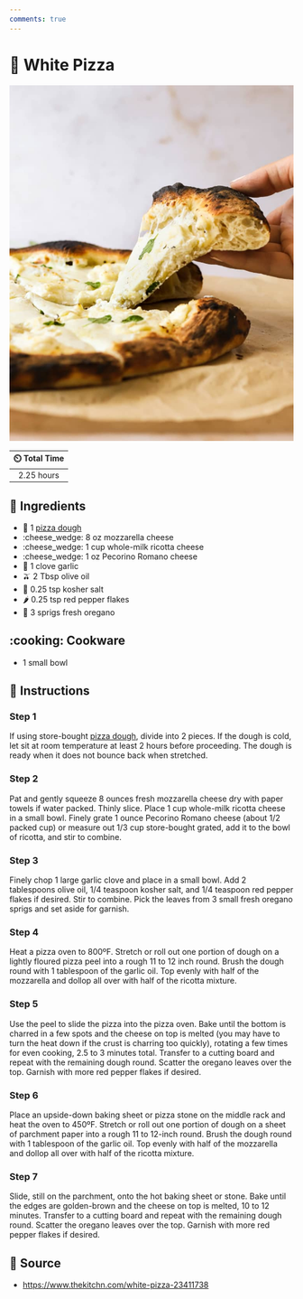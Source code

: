 ```yaml
---
comments: true
---
```

# :pizza: White Pizza

![White Pizza](../assets/images/white-pizza.jpg)

| :timer_clock: Total Time |
|:-----------------------: |
| 2.25 hours |

## :salt: Ingredients

- :butter: 1 [pizza dough][1]
- :cheese_wedge: 8 oz mozzarella cheese
- :cheese_wedge: 1 cup whole-milk ricotta cheese
- :cheese_wedge: 1 oz Pecorino Romano cheese
- :garlic: 1 clove garlic
- :olive: 2 Tbsp olive oil
- :salt: 0.25 tsp kosher salt
- :hot_pepper: 0.25 tsp red pepper flakes
- :herb: 3 sprigs fresh oregano

## :cooking: Cookware

- 1 small bowl

## :pencil: Instructions

### Step 1

If using store-bought [pizza dough][1], divide into 2 pieces. If the dough is cold, let sit at room temperature at
least 2 hours before proceeding. The dough is ready when it does not bounce back when stretched.

### Step 2

Pat and gently squeeze 8 ounces fresh mozzarella cheese dry with paper towels if water packed. Thinly slice. Place 1 cup
whole-milk ricotta cheese in a small bowl. Finely grate 1 ounce Pecorino Romano cheese (about 1/2 packed cup) or measure
out 1/3 cup store-bought grated, add it to the bowl of ricotta, and stir to combine.

### Step 3

Finely chop 1 large garlic clove and place in a small bowl. Add 2 tablespoons olive oil, 1/4 teaspoon kosher salt, and
1/4 teaspoon red pepper flakes if desired. Stir to combine. Pick the leaves from 3 small fresh oregano sprigs and set
aside for garnish.

### Step 4

Heat a pizza oven to 800ºF. Stretch or roll out one portion of dough on a lightly floured pizza peel into a rough 11 to
12 inch round. Brush the dough round with 1 tablespoon of the garlic oil. Top evenly with half of the mozzarella and
dollop all over with half of the ricotta mixture.

### Step 5

Use the peel to slide the pizza into the pizza oven. Bake until the bottom is charred in a few spots and the cheese on
top is melted (you may have to turn the heat down if the crust is charring too quickly), rotating a few times for even
cooking, 2.5 to 3 minutes total. Transfer to a cutting board and repeat with the remaining dough round. Scatter the
oregano leaves over the top. Garnish with more red pepper flakes if desired.

### Step 6

Place an upside-down baking sheet or pizza stone on the middle rack and heat the oven to 450ºF. Stretch or roll out one
portion of dough on a sheet of parchment paper into a rough 11 to 12-inch round. Brush the dough round with 1 tablespoon
of the garlic oil. Top evenly with half of the mozzarella and dollop all over with half of the ricotta mixture.

### Step 7

Slide, still on the parchment, onto the hot baking sheet or stone. Bake until the edges are golden-brown and the cheese
on top is melted, 10 to 12 minutes. Transfer to a cutting board and repeat with the remaining dough round. Scatter the
oregano leaves over the top. Garnish with more red pepper flakes if desired.

## :link: Source

- <https://www.thekitchn.com/white-pizza-23411738>

[1]: <../ingredients/pizza-dough.md>
